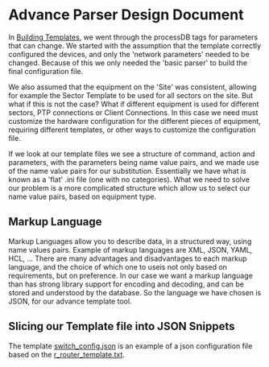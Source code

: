 # Advance Parser Design Document

In [Building Templates](./BuildingTemplates.md), we went through the processDB tags for 
parameters that can change. We started with the assumption that the template correctly
configured the devices, and only the 'network parameters' needed to be changed. Because of 
this we only needed the 'basic parser' to build the final configuration file.

We also assumed that the equipment on the 'Site' was consistent, allowing for example 
the Sector Template to be used for all sectors on the site. But what if this is not the
case? What if different equipment is used for different sectors, PTP connections or Client 
Connections. In this case we need must customize the hardware configuration for the different
pieces of equipment, requiring different templates, or other ways to customize the
configuration file.

If we look at our template files we see a structure of command, action and parameters,
with the parameters being name value pairs, and we made use of the name value pairs for our 
substitution. Essentially we have what is known as a 'flat' .ini file (one with no
categories). What we need to solve our problem is a more complicated structure which allow
us to select our name value pairs, based on equipment type.

## Markup Language
Markup Languages allow you to describe data, in a structured way, using name values pairs.
Example of markup languages are XML, JSON, YAML, HCL, ... There are many advantages and
disadvantages to each markup language, and the choice of which one to useis not only based
on requirements, but on preference. In our case we want a markup language than has strong 
library support for encoding and decoding, and can be stored and understood by the database.
So the language we have chosen is JSON, for our advance template tool.

## Slicing our Template file into JSON Snippets
The template [switch_config.json](../templates/switch_config.json) is an example of a json configuration 
file based on the [r_router_template.txt](../templates/r_router_template.txt).
